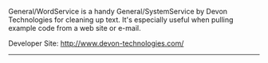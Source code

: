 General/WordService is a handy General/SystemService by Devon Technologies for cleaning up text. It's especially useful when pulling example code from a web site or e-mail. 

Developer Site:
http://www.devon-technologies.com/

----